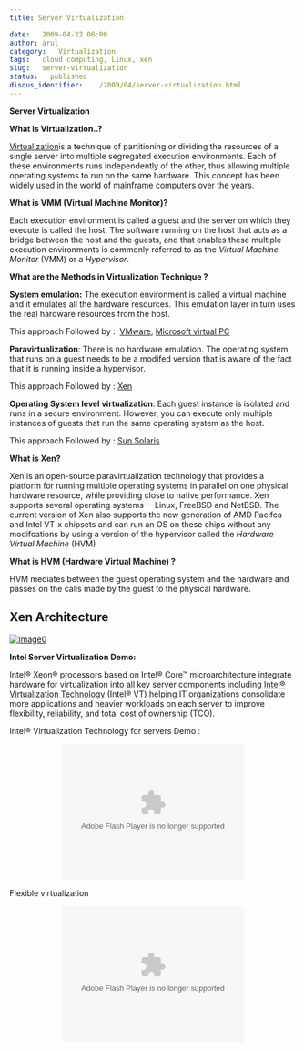 ```yaml
---
title: Server Virtualization

date:   2009-04-22 06:00
author: arul
category:   Virtualization
tags:   cloud computing, Linux, xen
slug:   server-virtualization
status:   published
disqus_identifier:    /2009/04/server-virtualization.html
---
```


**Server Virtualization** 

**What is Virtualization..?**

[Virtualization](http://en.wikipedia.org/wiki/Virtualization)is a
technique of partitioning or dividing the resources of a single server
into multiple segregated execution environments. Each of these
environments runs independently of the other, thus allowing multiple
operating systems to run on the same hardware. This concept has been
widely used in the world of mainframe computers over the years.

**What is VMM (Virtual Machine Monitor)?**

Each execution environment is called a guest and the server on which
they execute is called the host. The software running on the host that
acts as a bridge between the host and the guests, and that enables these
multiple execution environments is commonly referred to as the *Virtual
Machine Monitor* (VMM) or a *Hypervisor*.

**What are the Methods in Virtualization Technique ?**

**System emulation:** The execution environment is called a virtual
machine and it emulates all the hardware resources. This emulation layer
in turn uses the real hardware resources from the host.

This approach Followed by :  [VMware](http://www.vmware.com/),
[Microsoft virtual
PC](http://www.microsoft.com/Windows/products/winfamily/virtualpc/default.mspx)

**Paravirtualization**: There is no hardware emulation. The operating
system that runs on a guest needs to be a modifed version that is aware
of the fact that it is running inside a hypervisor.

This approach Followed by : [Xen](http://www.xen.org/)

**Operating System level virtualization**: Each guest instance is
isolated and runs in a secure environment. However, you can execute only
multiple instances of guests that run the same operating system as the
host.

This approach Followed by : [Sun
Solaris](http://www.sun.com/software/solaris/virtualization.jsp)

**What is Xen?**

Xen is an open-source paravirtualization technology that provides a
platform for running multiple operating systems in parallel on one
physical hardware resource, while providing close to native performance.
Xen supports several operating systems---Linux, FreeBSD and NetBSD. The
current version of Xen also supports the new generation of AMD Pacifca
and Intel VT-x chipsets and can run an OS on these chips without any
modifcations by using a version of the hypervisor called the *Hardware
Virtual Machine* (HVM)

**What is HVM (Hardware Virtual Machine) ?**

HVM mediates between the guest operating system and the hardware and
passes on the calls made by the guest to the physical hardware.

## Xen Architecture

[![image0](http://4.bp.blogspot.com/_Tq9uaJI0Xww/Se8KOh04_5I/AAAAAAAAETY/Gkl-Ck_wpNo/s400/Xen+Architecture.jpg)](http://4.bp.blogspot.com/_Tq9uaJI0Xww/Se8KOh04_5I/AAAAAAAAETY/Gkl-Ck_wpNo/s1600-h/Xen+Architecture.jpg)

**Intel Server Virtualization Demo:**

Intel® Xeon® processors based on Intel® Core™ microarchitecture
integrate hardware for virtualization into all key server components
including [Intel® Virtualization
Technology](http://www.intel.com/technology/virtualization/server/index.htm?iid=tech_vt+server)
(Intel® VT) helping IT organizations consolidate more applications and
heavier workloads on each server to improve flexibility, reliability,
and total cost of ownership (TCO).

Intel® Virtualization Technology for servers Demo :

<div align="center">
<object width="320" height="240" data="http://www.intel.com/technology/virtualization/demos/closer/demo.swf" type="application/x-shockwave-flash">
</object>
</div>

Flexible virtualization

<div align="center">
<object width="320" height="240" data="http://www.intel.com/business/resources/demos/xeon5500/virtualization/demo.swf" type="application/x-shockwave-flash">
</object>
</div>
